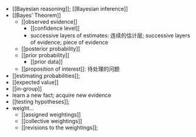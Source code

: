 - [[Bayesian reasoning]]; [[Bayesian inference]]
- [[Bayes’ Theorem]]
    - [[observed evidence]]
        - [[confidence level]]
        - successive layers of estimates: 连续的估计层; successive layers of evidence; piece of evidence
    - [[posterior probability]]
    - [[prior probability]]
        - [[prior data]]
    - [[proposition of interest]]: 待处理的问题 
- [[estimating probabilities]];
- [[expected value]]
- [[in-group]]
- learn a new fact; acquire new evidence
- [[testing hypotheses]];
- weight...
    - [[assigned weightings]]
    - [[collective weightings]]
    - [[revisions to the weightings]];
